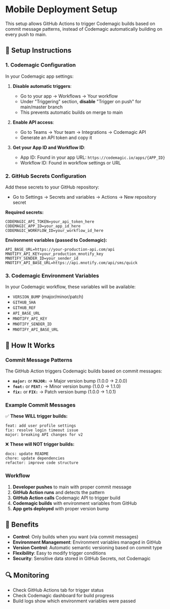 # Mobile Deployment Setup

This setup allows GitHub Actions to trigger Codemagic builds based on commit message patterns, instead of Codemagic automatically building on every push to main.

## 🔧 Setup Instructions

### 1. Codemagic Configuration

In your Codemagic app settings:

1. **Disable automatic triggers**: 
   - Go to your app → Workflows → Your workflow
   - Under "Triggering" section, **disable** "Trigger on push" for main/master branch
   - This prevents automatic builds on merge to main

2. **Enable API access**:
   - Go to Teams → Your team → Integrations → Codemagic API
   - Generate an API token and copy it

3. **Get your App ID and Workflow ID**:
   - App ID: Found in your app URL: `https://codemagic.io/apps/{APP_ID}`
   - Workflow ID: Found in workflow settings or URL

### 2. GitHub Secrets Configuration

Add these secrets to your GitHub repository:
- Go to Settings → Secrets and variables → Actions → New repository secret

**Required secrets:**
```
CODEMAGIC_API_TOKEN=your_api_token_here
CODEMAGIC_APP_ID=your_app_id_here  
CODEMAGIC_WORKFLOW_ID=your_workflow_id_here
```

**Environment variables (passed to Codemagic):**
```
API_BASE_URL=https://your-production-api.com/api
MNOTIFY_API_KEY=your_production_mnotify_key
MNOTIFY_SENDER_ID=your_sender_id
MNOTIFY_API_BASE_URL=https://api.mnotify.com/api/sms/quick
```

### 3. Codemagic Environment Variables

In your Codemagic workflow, these variables will be available:
- `VERSION_BUMP` (major/minor/patch)
- `GITHUB_SHA` 
- `GITHUB_REF`
- `API_BASE_URL`
- `MNOTIFY_API_KEY`
- `MNOTIFY_SENDER_ID` 
- `MNOTIFY_API_BASE_URL`

## 🚀 How It Works

### Commit Message Patterns

The GitHub Action triggers Codemagic builds based on commit messages:

- **`major:`** or **`MAJOR:`** → Major version bump (1.0.0 → 2.0.0)
- **`feat:`** or **`FEAT:`** → Minor version bump (1.0.0 → 1.1.0)  
- **`fix:`** or **`FIX:`** → Patch version bump (1.0.0 → 1.0.1)

### Example Commit Messages

✅ **These WILL trigger builds:**
```
feat: add user profile settings
fix: resolve login timeout issue
major: breaking API changes for v2
```

❌ **These will NOT trigger builds:**
```
docs: update README
chore: update dependencies
refactor: improve code structure
```

### Workflow

1. **Developer pushes** to main with proper commit message
2. **GitHub Action runs** and detects the pattern
3. **GitHub Action calls** Codemagic API to trigger build
4. **Codemagic builds** with environment variables from GitHub
5. **App gets deployed** with proper version bump

## 🎯 Benefits

- **Control**: Only builds when you want (via commit messages)
- **Environment Management**: Environment variables managed in GitHub
- **Version Control**: Automatic semantic versioning based on commit type
- **Flexibility**: Easy to modify trigger conditions
- **Security**: Sensitive data stored in GitHub Secrets, not Codemagic

## 🔍 Monitoring

- Check GitHub Actions tab for trigger status
- Check Codemagic dashboard for build progress
- Build logs show which environment variables were passed
